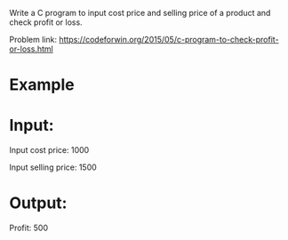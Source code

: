 Write a C program to input cost price and selling price of a product and check profit or loss.

Problem link: https://codeforwin.org/2015/05/c-program-to-check-profit-or-loss.html

# Example
# Input:
Input cost price: 1000

Input selling price: 1500
# Output:
Profit: 500
